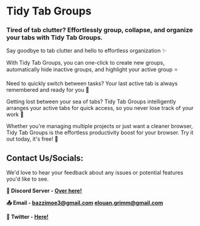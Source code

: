 # Tidy Tab Groups
### Tired of tab clutter? Effortlessly group, collapse, and organize your tabs with Tidy Tab Groups.

Say goodbye to tab clutter and hello to effortless organization ✨

With Tidy Tab Groups, you can one-click to create new groups, automatically hide inactive groups, and highlight your active group ⭐

Need to quickly switch between tasks? Your last active tab is always remembered and ready for you 🎯

Getting lost between your sea of tabs? Tidy Tab Groups intelligently arranges your active tabs for quick access, so you never lose track of your work 📌

Whether you're managing multiple projects or just want a cleaner browser, Tidy Tab Groups is the effortless productivity boost for your browser. Try it out today, it's free! 💯

## Contact Us/Socials:

We'd love to hear your feedback about any issues or potential features you'd like to see. 

**💬 Discord Server - [Over here!](https://discord.gg/aBdAfNfGEv)**

**📤 Email - [bazzimoe3@gmail.com](mailto:bazzimoe3@gmail.com) [elouan.grimm@gmail.com](mailto:elouan.grimm@gmail.com)**

**🔗 Twitter - [Here!](https://x.com/TidyTabGroups)**

